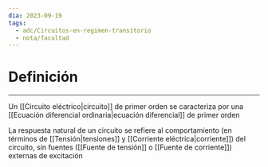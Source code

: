 ```yaml
---
dia: 2023-09-19
tags:
  - adc/Circuitos-en-regimen-transitorio
  - nota/facultad
---
```

# Definición
---
Un [[Circuito eléctrico|circuito]] de primer orden se caracteriza por una [[Ecuación diferencial ordinaria|ecuación diferencial]] de primer orden

La respuesta natural de un circuito se refiere al comportamiento (en términos de [[Tensión|tensiones]] y [[Corriente eléctrica|corriente]]) del circuito, sin fuentes ([[Fuente de tensión]] o [[Fuente de corriente]]) externas de excitación